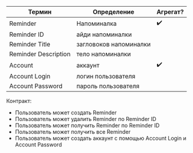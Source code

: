 | Термин               | Определение            | Агрегат? |
|----------------------|------------------------|----------|
| Reminder             | Напоминалка            | ✔️       |
| Reminder ID          | айди напоминалки       |          |
| Reminder Title       | загловоков напоминалки |          |
| Reminder Description | тело напоминалки       |          |
| Account              | аккаунт                | ✔️       |
| Account Login        | логин пользователя     |          |
| Account Password     | пароль пользователя    |          |

Контракт:

- Пользователь может создать Reminder
- Пользователь может удалить Reminder по Reminder ID
- Пользователь может получить Reminder по Reminder ID
- Пользователь может получить все Reminder
- Пользователь может создать аккаунт с помощью Account Login и Account Password
